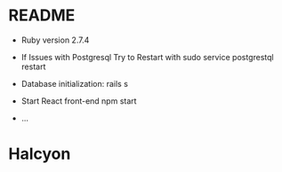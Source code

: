 # README

* Ruby version 2.7.4

* If Issues with Postgresql Try to Restart with sudo service postgrestql restart

* Database initialization:
     rails s

* Start React front-end
    npm start





* ...
# Halcyon
